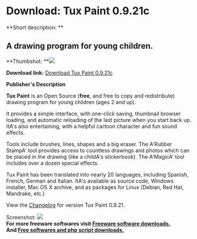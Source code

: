 # Download: Tux Paint 0.9.21c

**Short description: **

## A drawing program for young children.

  
**Thumbshot: **![](http://www.freewarefiles.com/screenshot/tuxpaint_md.gif)   
  
**Download link:** [Download Tux Paint 0.9.21c](http://freesoftwares.boysofts.com/Tux-Paint-b_program_4800.html)  
  

**Publisher's Description**  
  

**Tux Paint** is an Open Source (**free**, and free to copy and redistribute) drawing program for young children (ages 2 and up).

It provides a simple interface, with one-click saving, thumbnail browser
loading, and automatic reloading of the last picture when you start back up.
ItA's also entertaining, with a helpful cartoon character and fun sound
effects.

Tools include brushes, lines, shapes and a big eraser. The A'Rubber StampA'
tool provides access to countless drawings and photos which can be placed in
the drawing (like a childA's stickerbook). The A'MagicA' tool includes over a
dozen special effects.

Tux Paint has been translated into nearly 20 languages, including Spanish,
French, German and Italian. ItA's available as source code, Windows installer,
Mac OS X archive, and as packages for Linux (Debian, Red Hat, Mandrake, etc.)

View the [Changelog](ftp://ftp.tuxpaint.org/unix/x/tuxpaint/CHANGES.txt) for
version Tux Paint 0.9.21.

  
  
Screenshot: ![](http://www.freewarefiles.com/screenshot/tuxpaint.gif)  
**For more freeware softwares visit [Freeware software downloads.](http://freesoftwares.boysofts.com/)**   
**And [Free softwares and php script downloads.](http://www.boysofts.com/)**

